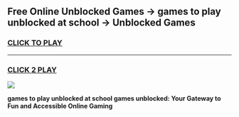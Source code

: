 
## Free Online Unblocked Games → games to play unblocked at school → Unblocked Games
<h3>
<a href="https://premium.freeplayer.one?title=games_to_play_unblocked_at_school&ref=21F">CLICK TO PLAY</a></h3>
<hr>

<h3>
<a href="https://premium.freeplayer.one?title=games_to_play_unblocked_at_school&ref=21F">CLICK 2 PLAY</a>
  
</h3>

<a href="https://premium.freeplayer.one?title=games_to_play_unblocked_at_school&ref=21F/"><img src="https://clearcache.store/games.png"></a>


**games to play unblocked at school games unblocked: Your Gateway to Fun and Accessible Online Gaming**
